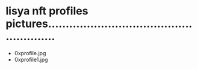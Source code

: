 # lisya nft profiles pictures.......................................................
- 0xprofile.jpg
- 0xprofile1.jpg
